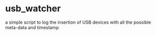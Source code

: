 # usb_watcher
a simple script to log the insertion of USB devices with all the possible meta-data and timestamp
